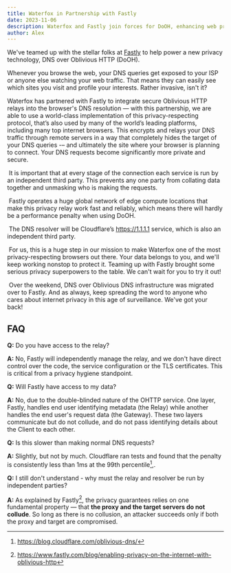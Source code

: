 ```yaml
---
title: Waterfox in Partnership with Fastly
date: 2023-11-06
description: Waterfox and Fastly join forces for DoOH, enhancing web privacy with encrypted DNS queries and independent third-party operation.
author: Alex
---
```


We've teamed up with the stellar folks at [Fastly](https://www.fastly.com/) to help power a new privacy technology, DNS over Oblivious HTTP (DoOH).

Whenever you browse the web, your DNS queries get exposed to your ISP or anyone else watching your web traffic. That means they can easily see which sites you visit and profile your interests. Rather invasive, isn't it?
​

Waterfox has partnered with Fastly to integrate secure Oblivious HTTP relays into the browser's DNS resolution — with this partnership, we are able to use a world-class implementation of this privacy-respecting protocol, that’s also used by many of the world’s leading platforms, including many top internet browsers. This encrypts and relays your DNS traffic through remote servers in a way that completely hides the target of your DNS queries -– and ultimately the site where your browser is planning to connect. Your DNS requests become significantly more private and secure.

​
It is important that at every stage of the connection each service is run by an independent third party. This prevents any one party from collating data together and unmasking who is making the requests.

​
Fastly operates a huge global network of edge compute locations that make this privacy relay work fast and reliably, which means there will hardly be a performance penalty when using DoOH.

​
The DNS resolver will be Cloudflare’s https://1.1.1.1 service, which is also an independent third party.

​
For us, this is a huge step in our mission to make Waterfox one of the most privacy-respecting browsers out there. Your data belongs to you, and we'll keep working nonstop to protect it. Teaming up with Fastly brought some serious privacy superpowers to the table. We can't wait for you to try it out!

​
Over the weekend, DNS over Oblivious DNS infrastructure was migrated over to Fastly. And as always, keep spreading the word to anyone who cares about internet privacy in this age of surveillance. We've got your back!
​

## FAQ

**Q:** Do you have access to the relay?

**A:** No, Fastly will independently manage the relay, and we don't have direct control over the code, the service configuration or the TLS certificates. This is critical from a privacy hygiene standpoint.

**Q:** Will Fastly have access to my data?

**A:** No, due to the double-blinded nature of the OHTTP service. One layer, Fastly, handles end user identifying metadata (the Relay) while another handles the end user's request data (the Gateway). These two layers communicate but do not collude, and do not pass identifying details about the Client to each other.

**Q:** Is this slower than making normal DNS requests?

**A:** Slightly, but not by much. Cloudflare ran tests and found that the penalty is consistently less than 1ms at the 99th percentile[^2],.

**Q:** I still don't understand - why must the relay and resolver be run by independent parties?

**A:** As explained by Fastly[^1], the privacy guarantees relies on one fundamental property — that **the proxy and the target servers do not collude**. So long as there is no collusion, an attacker succeeds only if both the proxy and target are compromised.
​
[^1]: https://www.fastly.com/blog/enabling-privacy-on-the-internet-with-oblivious-http  
[^2]: https://blog.cloudflare.com/oblivious-dns/
